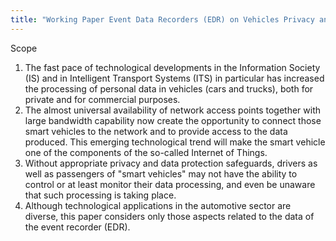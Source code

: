 ```yaml
---
title: "Working Paper Event Data Recorders (EDR) on Vehicles Privacy and data protection issues for governments and manufacturers"
---
```


Scope
1. The fast pace of technological developments in the Information Society (IS) and in Intelligent
Transport Systems (ITS) in particular has increased the processing of personal data in vehicles (cars and trucks), both for private and for commercial purposes.
2. The almost universal availability of network access points together with large bandwidth capability now create the opportunity to connect those smart vehicles to the network and to provide access to the data produced. This emerging technological trend will make the smart vehicle one of the components of the so-called Internet of Things.
3. Without appropriate privacy and data protection safeguards, drivers as well as passengers of "smart vehicles" may not have the ability to control or at least monitor their data processing, and even be unaware that such processing is taking place.
4. Although technological applications in the automotive sector are diverse, this paper considers only those aspects related to the data of the event recorder (EDR).

